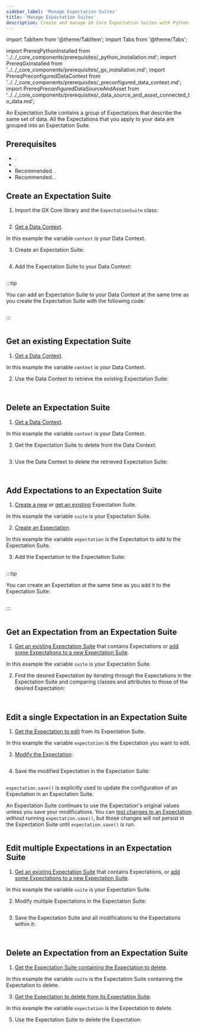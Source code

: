 ```yaml
---
sidebar_label: 'Manage Expectation Suites'
title: 'Manage Expectation Suites'
description: Create and manage GX Core Expectation Suites with Python.
---
```

import TabItem from '@theme/TabItem';
import Tabs from '@theme/Tabs';

import PrereqPythonInstalled from '../../_core_components/prerequisites/_python_installation.md';
import PrereqGxInstalled from '../../_core_components/prerequisites/_gx_installation.md';
import PrereqPreconfiguredDataContext from '../../_core_components/prerequisites/_preconfigured_data_context.md';
import PrereqPreconfiguredDataSourceAndAsset from '../../_core_components/prerequisites/_data_source_and_asset_connected_to_data.md';

An Expectation Suite contains a group of Expectations that describe the same set of data.  All the Expectations that you apply to your data are grouped into an Expectation Suite.

## Prerequisites

- <PrereqPythonInstalled/>.
- <PrereqGxInstalled/>.
- Recommended. <PrereqPreconfiguredDataContext/>.
- Recommended. <PrereqPreconfiguredDataSourceAndAsset/>.

## Create an Expectation Suite

<Tabs>

<TabItem value="procedure" label="Procedure">

1. Import the GX Core library and the `ExpectationSuite` class:

  ```python title="Python code" name="core/expectation_suites/_examples/create_an_expectation_suite.py imports"
  ```

2. [Get a Data Context](/core/installation_and_setup/manage_data_contexts.md).

  In this example the variable `context` is your Data Context.

3. Create an Expectation Suite:

  ```python title="Python code" name="core/expectation_suites/_examples/create_an_expectation_suite.py create Expectation Suite"
  ```

4. Add the Expectation Suite to your Data Context:

  ```python title="Python code" name="core/expectation_suites/_examples/create_an_expectation_suite.py add snippet to Data Context"
  ```

:::tip

You can add an Expectation Suite to your Data Context at the same time as you create the Expectation Suite with the following code:

```python title="Python code" name="core/expectation_suites/_examples/create_an_expectation_suite.py create and add Expectation Suite to Data Context"
```

:::

</TabItem>

<TabItem value="sample_code" label="Sample code">

```python showLineNumbers title="Python" name="core/expectation_suites/_examples/create_an_expectation_suite.py full example code"
```

</TabItem>

</Tabs>

## Get an existing Expectation Suite

<Tabs>

<TabItem value="procedure" label="Procedure">

1. [Get a Data Context](/core/installation_and_setup/manage_data_contexts.md).

  In this example the variable `context` is your Data Context.

2. Use the Data Context to retrieve the existing Expectation Suite:

  ```python title="Python code" name="core/expectation_suites/_examples/get_an_expectation_suite.py create Expectation Suite"
  ``` 

</TabItem>

<TabItem value="sample_code" label="Sample code">

```python showLineNumbers title="Python code" name="core/expectation_suites/_examples/get_an_expectation_suite.py full example code"
```

</TabItem>

</Tabs>


## Delete an Expectation Suite

<Tabs>

<TabItem value="procedure" label="Procedure">

1. [Get a Data Context](/core/installation_and_setup/manage_data_contexts.md).

  In this example the variable `context` is your Data Context.

2. Get the Expectation Suite to delete from the Data Context:

  ```python title="Python code" name="core/expectation_suites/_examples/delete_an_expectation_suite.py get Expectation Suite"
  ```

3. Use the Data Context to delete the retrieved Expectation Suite:

  ```python title="Python code" name="core/expectation_suites/_examples/delete_an_expectation_suite.py delete Expectation Suite"
  ```

</TabItem>

<TabItem value="sample_code" label="Sample code">

```python showLineNumbers title="Python code" name="core/expectation_suites/_examples/delete_an_expectation_suite.py full example code"
```

</TabItem>

</Tabs>


## Add Expectations to an Expectation Suite

<Tabs>

<TabItem value="procedure" label="Procedure">

1. [Create a new](#create-a-new-expectation-suite) or [get an existing](#get-an-existing-expectation-suite) Expectation Suite.

  In this example the variable `suite` is your Expectation Suite.

2. [Create an Expectation](/core/create_expectations/expectations/manage_expectations.md#create-an-expectation).
  
  In this example the variable `expectation` is the Expectation to add to the Expectation Suite.

3. Add the Expectation to the Expectation Suite:

  ```python title="Python code" name="core/expectation_suites/_examples/add_expectations_to_an_expectation_suite.py add an Expectation to an Expectation Suite"
  ```

  :::tip 
  
  You can create an Expectation at the same time as you add it to the Expectation Suite:

  ```python title="Python code" name="core/expectation_suites/_examples/add_expectations_to_an_expectation_suite.py create and add an Expectation"
  ```
  
  :::

</TabItem>

<TabItem value="sample_code" label="Sample code">

```python showLineNumbers title="Python code" name="core/expectation_suites/_examples/add_expectations_to_an_expectation_suite.py full example code"
```

</TabItem>

</Tabs>

## Get an Expectation from an Expectation Suite

<Tabs>

<TabItem value="procedure" label="Procedure">

1. [Get an existing Expectation Suite](#get-an-existing-expectation-suite) that contains Expectations or [add some Expectations to a new Expectation Suite](#add-expectations-to-an-expectation-suite).

  In this example the variable `suite` is your Expectation Suite.

2. Find the desired Expectation by iterating through the Expectations in the Expectation Suite and comparing classes and attributes to those of the desired Expectation:

  ```python title="Python code" name="core/expectation_suites/_examples/get_a_specific_expectation_from_an_expectation_suite.py retrieve expectation"
  ```

</TabItem>

<TabItem value="sample_code" label="Sample code">

```python showLineNumbers title="Python code" name="core/expectation_suites/_examples/get_a_specific_expectation_from_an_expectation_suite.py full example code"
```

</TabItem>

</Tabs>

## Edit a single Expectation in an Expectation Suite

<Tabs>

<TabItem value="procedure" label="Procedure">

1. [Get the Expectation to edit](#get-a-specific-expectation-from-an-expectation-suite) from its Expectation Suite.

  In this example the variable `expectation` is the Expectation you want to edit.

2. [Modify the Expectation](/core/create_expectations/expectations/manage_expectations.md#modify-an-expectation-in-an-expecatation-suite):

  ```python title="Python code" name="core/expectation_suites/_examples/edit_a_single_expectation.py edit attribute"
  ```

4. Save the modified Expectation in the Expectation Suite:

  ```python title="Python code" name="core/expectation_suites/_examples/edit_a_single_expectation.py save the Expectation"
  ```

  `expectation.save()` is explicitly used to update the configuration of an Expectation in an Expectation Suite.
  
  An Expectation Suite continues to use the Expectation's original values unless you save your modifications. You can [test changes to an Expectation](/core/create_expectations/expectations/manage_expectations.md#test-an-expectation) without running `expectation.save()`, but those changes will not persist in the Expectation Suite until `expectation.save()` is run.

</TabItem>

<TabItem value="sample_code" label="Sample code">

```python showLineNumbers title="Python code" name="core/expectation_suites/_examples/edit_a_single_expectation.py full example code"
```

</TabItem>

</Tabs>

## Edit multiple Expectations in an Expectation Suite

<Tabs>

<TabItem value="procedure" label="Procedure">

1. [Get an existing Expectation Suite](#get-an-existing-expectation-suite) that contains Expectations, or [add some Expectations to a new Expectation Suite](#add-expectations-to-an-expectation-suite). 

  In this example the variable `suite` is your Expectation Suite.

2. Modify multiple Expectations in the Expectation Suite:

  ```python title="Python code" name="core/expectation_suites/_examples/edit_all_expectations_in_an_expectation_suite.py modify Expectations"
  ```

3. Save the Expectation Suite and all modifications to the Expectations within it:

  ```python title="Python code" name="core/expectation_suites/_examples/edit_all_expectations_in_an_expectation_suite.py save Expectation Suite"
  ```  

</TabItem>

<TabItem value="sample_code" label="Sample code">

```python showLineNumbers title="Python code" name="core/expectation_suites/_examples/edit_all_expectations_in_an_expectation_suite.py full example code"
```

</TabItem>

</Tabs>

## Delete an Expectation from an Expectation Suite

<Tabs>

<TabItem value="procedure" label="Procedure">

1. [Get the Expectation Suite containing the Expectation to delete](#get-an-existing-expectation-suite).

  In this example the variable `suite` is the Expectation Suite containing the Expectation to delete.

3. [Get the Expectation to delete from its Expectation Suite](#get-a-specific-expectation-from-an-expectation-suite).

  In this example the variable `expectation` is the Expectation to delete.

5. Use the Expectation Suite to delete the Expectation:

  ```python title="Python code" name="core/expectation_suites/_examples/delete_an_expectation_in_an_expectation_suite.py delete the Expectation"
  ```  

</TabItem>

<TabItem value="sample_code" label="Sample code">

```python showLineNumbers title="Python code" name="core/expectation_suites/_examples/delete_an_expectation_in_an_expectation_suite.py full example code"
```

</TabItem>

</Tabs>